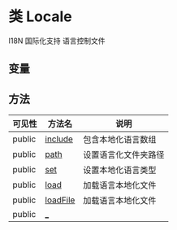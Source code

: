 #  类 Locale

I18N 国际化支持
语言控制文件


## 变量


## 方法


| 可见性 | 方法名 | 说明 |
|--------|-------|------|
| public|[include](Locale/include.md) | 包含本地化语言数组 |
| public|[path](Locale/path.md) | 设置语言化文件夹路径 |
| public|[set](Locale/set.md) | 设置本地化语言类型 |
| public|[load](Locale/load.md) | 加载语言本地化文件 |
| public|[loadFile](Locale/loadFile.md) | 加载语言本地化文件 |
| public|[_](Locale/_.md) |  |
